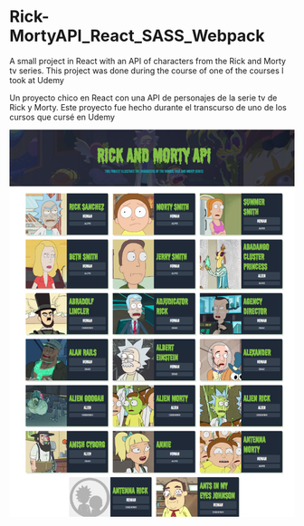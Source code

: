 # Rick-MortyAPI_React_SASS_Webpack
A small project in React with an API of characters from the Rick and Morty tv series. 
This project was done during the course of one of the courses I took at Udemy

Un proyecto chico en React con una API de personajes de la serie tv de Rick y Morty. 
Este proyecto fue hecho durante el transcurso de uno de los cursos que cursé en Udemy

![Es la imagen "image.png" que esta en la ruta master](https://raw.githubusercontent.com/Keystle/Rick-MortyAPI_React_SASS_Webpack/master/image.png)
